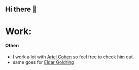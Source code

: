 ## Hi there 👋

<!--
## 📫 How to reach me:   
  
# Message board:
## In case I have announcments about my work
[My website](https://tankdoggo.tech) is going to go through a complete re-design since it's kinda of trash so don't take it seriously for now.
-->

# Work:

#### Other:
* I work a lot with [Ariel Cohen](https://github.com/CohenAriel) so feel free to check him out.
* same goes for [Eldar Goldring](https://github.com/Barkod1)
<!--#### Dontations:
# Stats:
![Top Langs](https://github-readme-stats.vercel.app/api/top-langs/?username=Tank1334) ![Anurag's github stats](https://github-readme-stats.vercel.app/api?username=Tank1334)

# Visitors:
![visitor](https://profile-counter.glitch.me/Tank434133/count.svg)

## 😂 Here is a random joke because laughing is always good
![Jokes Card](https://readme-jokes.vercel.app/api)
